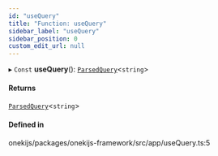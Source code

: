 ```yaml
---
id: "useQuery"
title: "Function: useQuery"
sidebar_label: "useQuery"
sidebar_position: 0
custom_edit_url: null
---
```


▸ `Const` **useQuery**(): [`ParsedQuery`](../interfaces/ParsedQuery.md)<`string`\>

#### Returns

[`ParsedQuery`](../interfaces/ParsedQuery.md)<`string`\>

#### Defined in

onekijs/packages/onekijs-framework/src/app/useQuery.ts:5
